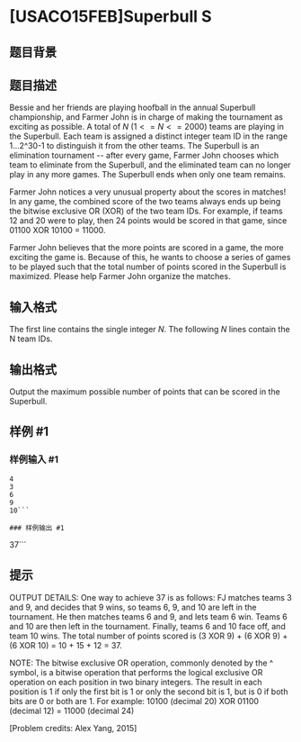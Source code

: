 # [USACO15FEB]Superbull S

## 题目背景



## 题目描述

Bessie and her friends are playing hoofball in the annual Superbull championship, and Farmer John is in charge of making the tournament as exciting as possible. A total of $N$ $(1 <= N <= 2000)$ teams are playing in the Superbull. Each team is assigned a distinct integer team ID in the range 1...2^30-1 to distinguish it from the other teams. The Superbull is an elimination tournament -- after every game, Farmer John chooses which team to eliminate from the Superbull, and the eliminated team can no longer play in any more games. The Superbull ends when only one team remains.

Farmer John notices a very unusual property about the scores in matches! In any game, the combined score of the two teams always ends up being the bitwise exclusive OR (XOR) of the two team IDs. For example, if teams 12 and 20 were to play, then 24 points would be scored in that game, since 01100 XOR 10100 = 11000.

Farmer John believes that the more points are scored in a game, the more exciting the game is. Because of this, he wants to choose a series of games to be played such that the total number of points scored in the Superbull is maximized. Please help Farmer John organize the matches.

## 输入格式

The first line contains the single integer $N$. The following $N$ lines contain the N team IDs.

## 输出格式

Output the maximum possible number of points that can be scored in the Superbull.

## 样例 #1

### 样例输入 #1
```
4
3
6
9
10```

### 样例输出 #1

```
37```

## 提示

OUTPUT DETAILS: One way to achieve 37 is as follows: FJ matches teams 3 and 9, and decides that 9 wins, so teams 6, 9, and 10 are left in the tournament. He then matches teams 6 and 9, and lets team 6 win. Teams 6 and 10 are then left in the tournament. Finally, teams 6 and 10 face off, and team 10 wins. The total number of points scored is (3 XOR 9) + (6 XOR 9) + (6 XOR 10) = 10 + 15 + 12 = 37.

NOTE: The bitwise exclusive OR operation, commonly denoted by the ^ symbol, is a bitwise operation that performs the logical exclusive OR operation on each position in two binary integers. The result in each position is 1 if only the first bit is 1 or only the second bit is 1, but is 0 if both bits are 0 or both are 1. For example: 10100 (decimal 20) XOR 01100 (decimal 12) = 11000 (decimal 24)

[Problem credits: Alex Yang, 2015] 
